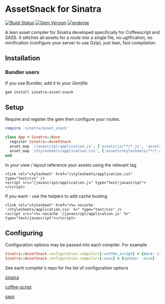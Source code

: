 # AssetSnack for Sinatra

[![Build Status](https://travis-ci.org/benkitzelman/sinatra-asset-snack.png?branch=master)](https://travis-ci.org/benkitzelman/sinatra-asset-snack)
[![Gem Version](https://badge.fury.io/rb/sinatra-asset-snack.png)](http://badge.fury.io/rb/sinatra-asset-snack)
[![endorse](https://api.coderwall.com/benkitzelman/endorsecount.png)](https://coderwall.com/benkitzelman)

A lean asset compiler for Sinatra developed specifically for Coffeescript and SASS. 
It stitches all assets for a route into a single file, no uglification, no minification (configure your server to use Gzip),
just lean, fast compilation.

## Installation
### Bundler users

If you use Bundler, add it to your *Gemfile.*

``` ruby
gem install sinatra-asset-snack
```

## Setup

Require and register the gem then configure your routes.

``` ruby
require 'sinatra/asset_snack'

class App < Sinatra::Base
  register Sinatra::AssetSnack
  asset_map '/javascript/application.js', ['assets/js/**/*.js', 'assets/js/**/*.coffee']
  asset_map '/stylesheets/application.css', ['assets/stylesheets/**/*.css', 'assets/stylesheets/**/*.scss']
end
```

In your view / layout reference your assets using the relevant tag
```
<link rel="stylesheet" href="/stylesheets/application.css" type="text/css" />
<script src="/javascript/application.js" type="text/javascript"></script>
```

If you want - use the helpers to add cache busting
```
<link rel="stylesheet" href="<%= nocache '/stylesheets/application.css' %>" type="text/css" />
<script src="<%= nocache '/javascript/application.js' %>" type="text/javascript"></script>
```

## Configuring

Configuration options may be passed into each compiler. For example

``` ruby
Sinatra::AssetSnack.configuration.compilers[:coffee_script] = {bare: true}
Sinatra::AssetSnack.configuration.compilers[:sass] = {syntax: :scss}
```

See each compiler's repo for the list of configuration options


[sinatra](http://sinatrarb.com)

[coffee-script](http://github.com/josh/ruby-coffee-script)

[sass](http://sass-lang.com/)
